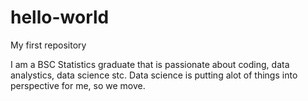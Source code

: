 # hello-world

My first repository

I am a BSC Statistics graduate that is passionate about coding, data analystics, data science stc.
Data science is putting alot of things into perspective for me, so we move.
